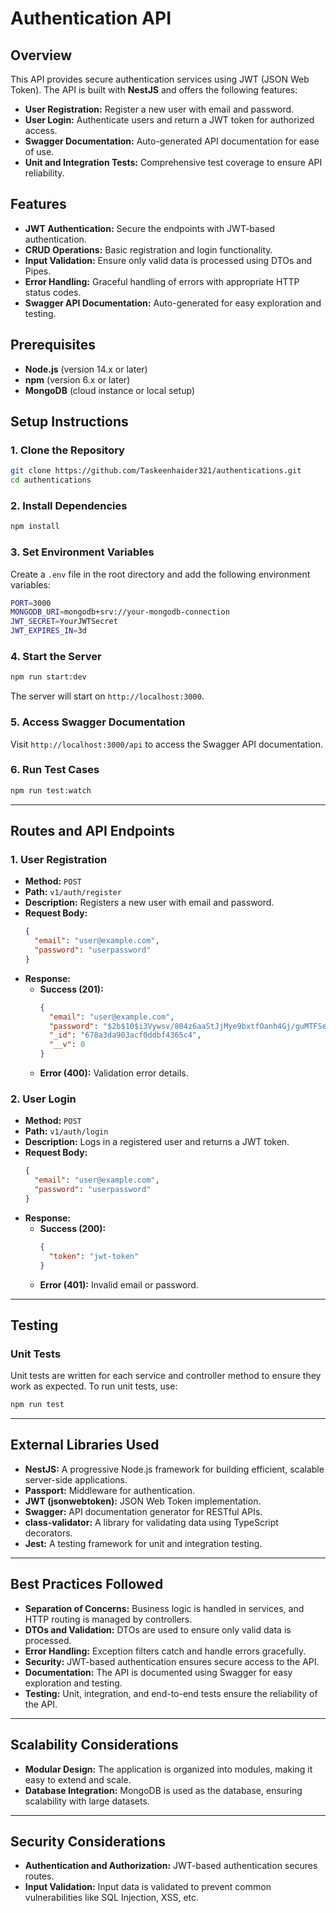 # Authentication API

## Overview

This API provides secure authentication services using JWT (JSON Web Token). The API is built with **NestJS** and offers the following features:

- **User Registration:** Register a new user with email and password.
- **User Login:** Authenticate users and return a JWT token for authorized access.
- **Swagger Documentation:** Auto-generated API documentation for ease of use.
- **Unit and Integration Tests:** Comprehensive test coverage to ensure API reliability.

## Features

- **JWT Authentication:** Secure the endpoints with JWT-based authentication.
- **CRUD Operations:** Basic registration and login functionality.
- **Input Validation:** Ensure only valid data is processed using DTOs and Pipes.
- **Error Handling:** Graceful handling of errors with appropriate HTTP status codes.
- **Swagger API Documentation:** Auto-generated for easy exploration and testing.

## Prerequisites

- **Node.js** (version 14.x or later)
- **npm** (version 6.x or later)
- **MongoDB** (cloud instance or local setup)

## Setup Instructions

### 1. Clone the Repository

```bash
git clone https://github.com/Taskeenhaider321/authentications.git
cd authentications
```

### 2. Install Dependencies

```bash
npm install
```

### 3. Set Environment Variables

Create a `.env` file in the root directory and add the following environment variables:

```bash
PORT=3000
MONGODB_URI=mongodb+srv://your-mongodb-connection
JWT_SECRET=YourJWTSecret
JWT_EXPIRES_IN=3d
```

### 4. Start the Server

```bash
npm run start:dev
```

The server will start on `http://localhost:3000`.

### 5. Access Swagger Documentation

Visit `http://localhost:3000/api` to access the Swagger API documentation.

### 6. Run Test Cases

```bash
npm run test:watch
```

---

## Routes and API Endpoints

### 1. **User Registration**

- **Method:** `POST`
- **Path:** `v1/auth/register`
- **Description:** Registers a new user with email and password.
- **Request Body:**
  ```json
  {
    "email": "user@example.com",
    "password": "userpassword"
  }
  ```
- **Response:**
  - **Success (201):**
    ```json
    {
      "email": "user@example.com",
      "password": "$2b$10$i3Vywsv/804z6aaStJjMye9bxtfOanh4Gj/guMTFSeBlysDgZj63a",
      "_id": "678a3da903acf0ddbf4365c4",
      "__v": 0
    }
    ```
  - **Error (400):** Validation error details.

### 2. **User Login**

- **Method:** `POST`
- **Path:** `v1/auth/login`
- **Description:** Logs in a registered user and returns a JWT token.
- **Request Body:**
  ```json
  {
    "email": "user@example.com",
    "password": "userpassword"
  }
  ```
- **Response:**
  - **Success (200):**
    ```json
    {
      "token": "jwt-token"
    }
    ```
  - **Error (401):** Invalid email or password.

---

## Testing

### Unit Tests

Unit tests are written for each service and controller method to ensure they work as expected. To run unit tests, use:

```bash
npm run test
```

---

## External Libraries Used

- **NestJS:** A progressive Node.js framework for building efficient, scalable server-side applications.
- **Passport:** Middleware for authentication.
- **JWT (jsonwebtoken):** JSON Web Token implementation.
- **Swagger:** API documentation generator for RESTful APIs.
- **class-validator:** A library for validating data using TypeScript decorators.
- **Jest:** A testing framework for unit and integration testing.

---

## Best Practices Followed

- **Separation of Concerns:** Business logic is handled in services, and HTTP routing is managed by controllers.
- **DTOs and Validation:** DTOs are used to ensure only valid data is processed.
- **Error Handling:** Exception filters catch and handle errors gracefully.
- **Security:** JWT-based authentication ensures secure access to the API.
- **Documentation:** The API is documented using Swagger for easy exploration and testing.
- **Testing:** Unit, integration, and end-to-end tests ensure the reliability of the API.

---

## Scalability Considerations

- **Modular Design:** The application is organized into modules, making it easy to extend and scale.
- **Database Integration:** MongoDB is used as the database, ensuring scalability with large datasets.

---

## Security Considerations

- **Authentication and Authorization:** JWT-based authentication secures routes.
- **Input Validation:** Input data is validated to prevent common vulnerabilities like SQL Injection, XSS, etc.
